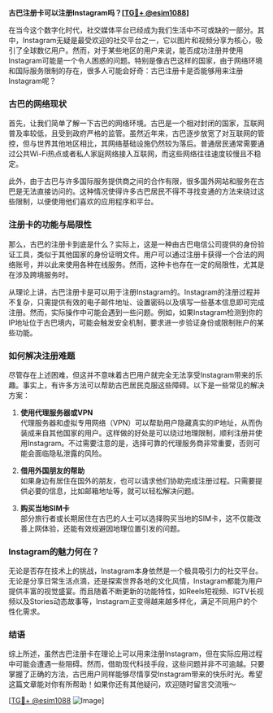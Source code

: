 **古巴注册卡可以注册Instagram吗？[[TG💪+ @esim1088](https://t.me/s/esim1088)]**

在当今这个数字化时代，社交媒体平台已经成为我们生活中不可或缺的一部分。其中，Instagram无疑是最受欢迎的社交平台之一，它以图片和视频分享为核心，吸引了全球数亿用户。然而，对于某些地区的用户来说，能否成功注册并使用Instagram可能是一个令人困惑的问题。特别是像古巴这样的国家，由于网络环境和国际服务限制的存在，很多人可能会好奇：古巴注册卡是否能够用来注册Instagram呢？

### 古巴的网络现状

首先，让我们简单了解一下古巴的网络环境。古巴是一个相对封闭的国家，互联网普及率较低，且受到政府严格的监管。虽然近年来，古巴逐步放宽了对互联网的管控，但与世界其他地区相比，其网络基础设施仍然较为落后。普通居民通常需要通过公共Wi-Fi热点或者私人家庭网络接入互联网，而这些网络往往速度较慢且不稳定。

此外，由于古巴与许多国际服务提供商之间的合作有限，很多国外网站和服务在古巴是无法直接访问的。这种情况使得许多古巴居民不得不寻找变通的方法来绕过这些限制，以便使用他们喜欢的应用程序和平台。

### 注册卡的功能与局限性

那么，古巴的注册卡到底是什么？实际上，这是一种由古巴电信公司提供的身份验证工具，类似于其他国家的身份证明文件。用户可以通过注册卡获得一个合法的网络账号，并以此来使用各种在线服务。然而，这种卡也存在一定的局限性，尤其是在涉及跨境服务时。

从理论上讲，古巴注册卡是可以用于注册Instagram的。Instagram的注册过程并不复杂，只需提供有效的电子邮件地址、设置密码以及填写一些基本信息即可完成注册。然而，实际操作中可能会遇到一些问题。例如，如果Instagram检测到你的IP地址位于古巴境内，可能会触发安全机制，要求进一步验证身份或限制账户的某些功能。

### 如何解决注册难题

尽管存在上述困难，但这并不意味着古巴用户就完全无法享受Instagram带来的乐趣。事实上，有许多方法可以帮助古巴居民克服这些障碍。以下是一些常见的解决方案：

1. **使用代理服务器或VPN**  
   代理服务器和虚拟专用网络（VPN）可以帮助用户隐藏真实的IP地址，从而伪装成来自其他国家的用户。这样做的好处是可以绕过地理限制，顺利注册并使用Instagram。不过需要注意的是，选择可靠的代理服务商非常重要，否则可能会面临隐私泄露的风险。

2. **借用外国朋友的帮助**  
   如果身边有居住在国外的朋友，也可以请求他们协助完成注册过程。只需要提供必要的信息，比如邮箱地址等，就可以轻松解决问题。

3. **购买当地SIM卡**  
   部分旅行者或长期居住在古巴的人士可以选择购买当地的SIM卡，这不仅能改善上网体验，还能有效规避因地理位置引发的问题。

### Instagram的魅力何在？

无论是否存在技术上的挑战，Instagram本身依然是一个极具吸引力的社交平台。无论是分享日常生活点滴，还是探索世界各地的文化风情，Instagram都能为用户提供丰富的视觉盛宴。而且随着不断更新的功能特性，如Reels短视频、IGTV长视频以及Stories动态故事等，Instagram正变得越来越多样化，满足不同用户的个性化需求。

### 结语

综上所述，虽然古巴注册卡在理论上可以用来注册Instagram，但在实际应用过程中可能会遭遇一些阻碍。然而，借助现代科技手段，这些问题并非不可逾越。只要掌握了正确的方法，古巴用户同样能够尽情享受Instagram带来的快乐时光。希望这篇文章能对你有所帮助！如果你还有其他疑问，欢迎随时留言交流哦～ 

[[TG💪+ @esim1088](https://t.me/s/esim1088) ![Image](https://i.postimg.cc/4NQfJmqS/Snipaste-2025-05-13-00-14-12.png)]